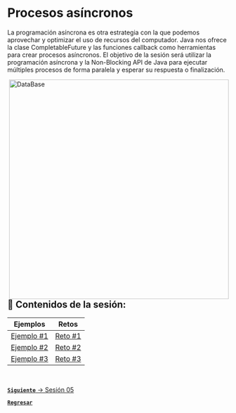 # Procesos asíncronos

La programación asíncrona es otra estrategia con la que podemos aprovechar 
y optimizar el uso de recursos del computador. Java nos ofrece la clase 
CompletableFuture y las funciones callback como herramientas para crear 
procesos asíncronos. El objetivo de la sesión será utilizar la programación
asíncrona y la Non-Blocking API de Java para ejecutar múltiples procesos de 
forma paralela y esperar su respuesta o finalización.

<img align="right" src="https://www.freecodecamp.org/espanol/news/content/images/2022/08/freeCodeCamp-Cover-2.png" alt="DataBase" width="500"/>

## :bookmark_tabs: Contenidos de la sesión:

| **Ejemplos**                           | **Retos**                     |
|----------------------------------------|-------------------------------|
| [Ejemplo #1](./work/Ejemplos/Ejemplo1) | [Reto #1](./work/Retos/Reto1) |
| [Ejemplo #2](./work/Ejemplos/Ejemplo2) | [Reto #2](./work/Retos/Reto2) |
| [Ejemplo #3](./work/Ejemplos/Ejemplo3) | [Reto #3](./work/Retos/Reto3) |

<br>

[**`Siguiente`** -> Sesión 05](../Sesion5)

[**`Regresar`**](../../../)
